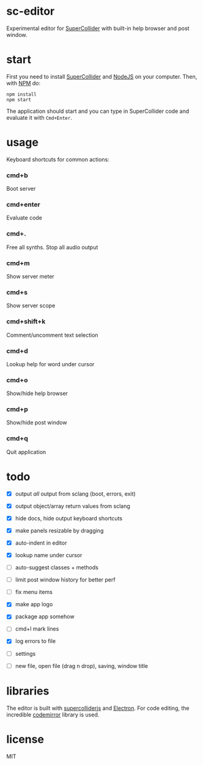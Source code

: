 # sc-editor

Experimental editor for [SuperCollider](https://github.com/supercollider/supercollider) with built-in help browser and post window.

# start

First you need to install [SuperCollider](https://github.com/supercollider/supercollider) and [NodeJS](https://nodejs.org/en/) on your computer. Then, with [NPM](https://www.npmjs.com/) do:

```
npm install
npm start
```

The application should start and you can type in SuperCollider code and evaluate it with `Cmd+Enter`.


# usage

Keyboard shortcuts for common actions:

### cmd+b
Boot server

### cmd+enter
Evaluate code

### cmd+.
Free all synths. Stop all audio output

### cmd+m
Show server meter

### cmd+s
Show server scope

### cmd+shift+k
Comment/uncomment text selection

### cmd+d
Lookup help for word under cursor

### cmd+o
Show/hide help browser

### cmd+p
Show/hide post window

### cmd+q
Quit application


# todo

- [x] output _all_ output from sclang (boot, errors, exit)
- [x] output object/array return values from sclang
- [x] hide docs, hide output keyboard shortcuts
- [x] make panels resizable by dragging
- [x] auto-indent in editor
- [x] lookup name under cursor
- [ ] auto-suggest classes + methods
- [ ] limit post window history for better perf
- [ ] fix menu items
- [x] make app logo
- [x] package app somehow
- [ ] cmd+l mark lines
- [x] log errors to file
- [ ] settings
- [ ] new file, open file (drag n drop), saving, window title



# libraries

The editor is built with [supercolliderjs](https://github.com/crucialfelix/supercolliderjs) and [Electron](https://electronjs.org/docs). For code editing, the incredible [codemirror](https://codemirror.net/) library is used.


# license

MIT
